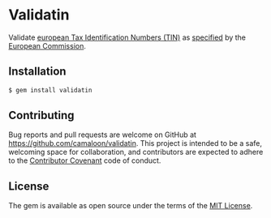 # Validatin

Validate [european Tax Identification Numbers (TIN)](https://ec.europa.eu/taxation_customs/business/tax-cooperation-control/administrative-cooperation/tax-identification-numbers-tin_en) as [specified](https://ec.europa.eu/taxation_customs/tin/tinByCountry.html) by the [European Commission](http://ec.europa.eu/).

## Installation

```bash
$ gem install validatin
```

## Contributing

Bug reports and pull requests are welcome on GitHub at https://github.com/camaloon/validatin. This project is intended to be a safe, welcoming space for collaboration, and contributors are expected to adhere to the [Contributor Covenant](http://contributor-covenant.org) code of conduct.


## License

The gem is available as open source under the terms of the [MIT License](http://opensource.org/licenses/MIT).
